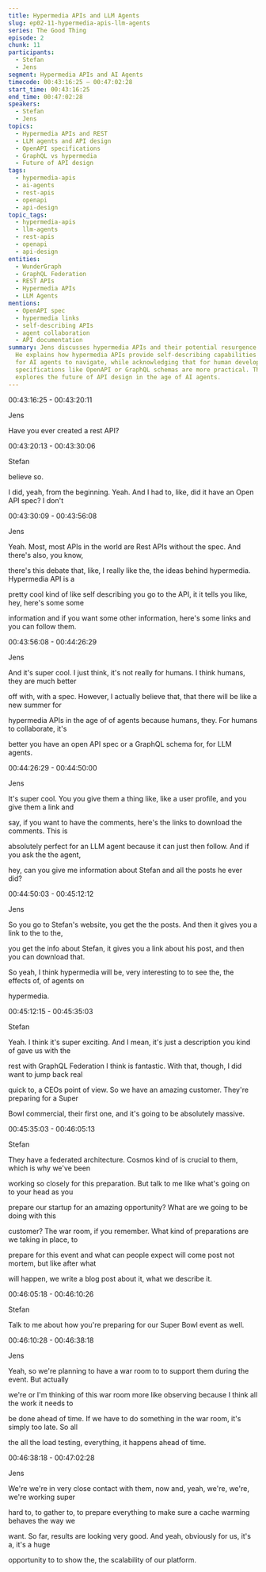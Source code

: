 ```yaml
---
title: Hypermedia APIs and LLM Agents
slug: ep02-11-hypermedia-apis-llm-agents
series: The Good Thing
episode: 2
chunk: 11
participants:
  - Stefan
  - Jens
segment: Hypermedia APIs and AI Agents
timecode: 00:43:16:25 – 00:47:02:28
start_time: 00:43:16:25
end_time: 00:47:02:28
speakers:
  - Stefan
  - Jens
topics:
  - Hypermedia APIs and REST
  - LLM agents and API design
  - OpenAPI specifications
  - GraphQL vs hypermedia
  - Future of API design
tags:
  - hypermedia-apis
  - ai-agents
  - rest-apis
  - openapi
  - api-design
topic_tags:
  - hypermedia-apis
  - llm-agents
  - rest-apis
  - openapi
  - api-design
entities:
  - WunderGraph
  - GraphQL Federation
  - REST APIs
  - Hypermedia APIs
  - LLM Agents
mentions:
  - OpenAPI spec
  - hypermedia links
  - self-describing APIs
  - agent collaboration
  - API documentation
summary: Jens discusses hypermedia APIs and their potential resurgence with LLM agents.
  He explains how hypermedia APIs provide self-describing capabilities that are perfect
  for AI agents to navigate, while acknowledging that for human developers, structured
  specifications like OpenAPI or GraphQL schemas are more practical. The conversation
  explores the future of API design in the age of AI agents.
---
```


00:43:16:25 - 00:43:20:11

Jens

Have you ever created a rest API?

00:43:20:13 - 00:43:30:06

Stefan

believe so.

I did, yeah, from the beginning. Yeah. And I had to, like, did it have an Open API spec? I don't

00:43:30:09 - 00:43:56:08

Jens

Yeah. Most, most APIs in the world are Rest APIs without the spec. And there's also, you know,

there's this debate that, like, I really like the, the ideas behind hypermedia. Hypermedia API is a

pretty cool kind of like self describing you go to the API, it it tells you like, hey, here's some some

information and if you want some other information, here's some links and you can follow them.

00:43:56:08 - 00:44:26:29

Jens

And it's super cool. I just think, it's not really for humans. I think humans, they are much better

off with, with a spec. However, I actually believe that, that there will be like a new summer for

hypermedia APIs in the age of of agents because humans, they. For humans to collaborate, it's

better you have an open API spec or a GraphQL schema for, for LLM agents.

00:44:26:29 - 00:44:50:00

Jens

It's super cool. You you give them a thing like, like a user profile, and you give them a link and

say, if you want to have the comments, here's the links to download the comments. This is

absolutely perfect for an LLM agent because it can just then follow. And if you ask the the agent,

hey, can you give me information about Stefan and all the posts he ever did?

00:44:50:03 - 00:45:12:12

Jens

So you go to Stefan's website, you get the the posts. And then it gives you a link to the to the,

you get the info about Stefan, it gives you a link about his post, and then you can download that.

So yeah, I think hypermedia will be, very interesting to to see the, the effects of, of agents on

hypermedia.

00:45:12:15 - 00:45:35:03

Stefan

Yeah. I think it's super exciting. And I mean, it's just a description you kind of gave us with the

rest with GraphQL Federation I think is fantastic. With that, though, I did want to jump back real

quick to, a CEOs point of view. So we have an amazing customer. They're preparing for a Super

Bowl commercial, their first one, and it's going to be absolutely massive.

00:45:35:03 - 00:46:05:13

Stefan

They have a federated architecture. Cosmos kind of is crucial to them, which is why we've been

working so closely for this preparation. But talk to me like what's going on to your head as you

prepare our startup for an amazing opportunity? What are we going to be doing with this

customer? The war room, if you remember. What kind of preparations are we taking in place, to

prepare for this event and what can people expect will come post not mortem, but like after what

will happen, we write a blog post about it, what we describe it.

00:46:05:18 - 00:46:10:26

Stefan

Talk to me about how you're preparing for our Super Bowl event as well.

00:46:10:28 - 00:46:38:18

Jens

Yeah, so we're planning to have a war room to to support them during the event. But actually

we're or I'm thinking of this war room more like observing because I think all the work it needs to

be done ahead of time. If we have to do something in the war room, it's simply too late. So all

the all the load testing, everything, it happens ahead of time.

00:46:38:18 - 00:47:02:28

Jens

We're we're in very close contact with them, now and, yeah, we're, we're, we're working super

hard to, to gather to, to prepare everything to make sure a cache warming behaves the way we

want. So far, results are looking very good. And yeah, obviously for us, it's a, it's a huge

opportunity to to show the, the scalability of our platform. 